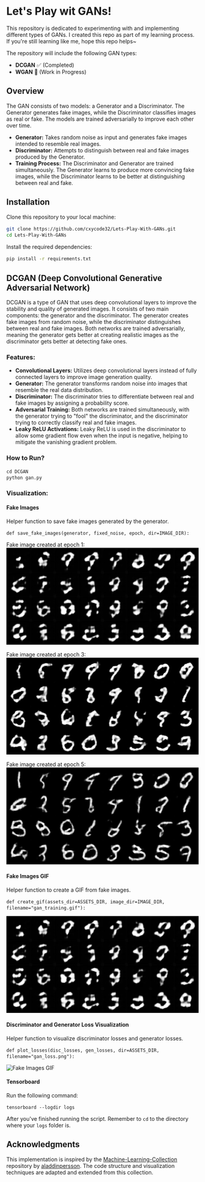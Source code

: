 # Let's Play wit GANs!

This repository is dedicated to experimenting with and implementing different types of GANs. I created this repo as part of my learning process. If you're still learning like me, hope this repo helps~

The repository will include the following GAN types:

- **DCGAN** ✅ (Completed)
- **WGAN** 🚧 (Work in Progress)


## Overview

The GAN consists of two models: a Generator and a Discriminator. The Generator generates fake images, while the Discriminator classifies images as real or fake. The models are trained adversarially to improve each other over time.

- **Generator:** Takes random noise as input and generates fake images intended to resemble real images.
- **Discriminator:** Attempts to distinguish between real and fake images produced by the Generator.
- **Training Process:** The Discriminator and Generator are trained simultaneously. The Generator learns to produce more convincing fake images, while the Discriminator learns to be better at distinguishing between real and fake.


## Installation

Clone this repository to your local machine:
```bash
git clone https://github.com/cxycode32/Lets-Play-With-GANs.git
cd Lets-Play-With-GANs
```

Install the required dependencies:
```bash
pip install -r requirements.txt
```

## DCGAN (Deep Convolutional Generative Adversarial Network)

DCGAN is a type of GAN that uses deep convolutional layers to improve the stability and quality of generated images. It consists of two main components: the generator and the discriminator.
The generator creates fake images from random noise, while the discriminator distinguishes between real and fake images.
Both networks are trained adversarially, meaning the generator gets better at creating realistic images as the discriminator gets better at detecting fake ones.

### Features:

- **Convolutional Layers:** Utilizes deep convolutional layers instead of fully connected layers to improve image generation quality.
- **Generator:** The generator transforms random noise into images that resemble the real data distribution.
- **Discriminator:** The discriminator tries to differentiate between real and fake images by assigning a probability score.
- **Adversarial Training:** Both networks are trained simultaneously, with the generator trying to "fool" the discriminator, and the discriminator trying to correctly classify real and fake images.
- **Leaky ReLU Activations:** Leaky ReLU is used in the discriminator to allow some gradient flow even when the input is negative, helping to mitigate the vanishing gradient problem.

### How to Run?
```
cd DCGAN
python gan.py
```

### Visualization:

#### Fake Images
Helper function to save fake images generated by the generator.
```
def save_fake_images(generator, fixed_noise, epoch, dir=IMAGE_DIR):
```
Fake image created at epoch 1:
![Fake Image created at Epoch 1](./fake_images/epoch_0.png)

Fake image created at epoch 3:
![Fake Image created at Epoch 3](./fake_images/epoch_2.png)

Fake image created at epoch 5:
![Fake Image created at Epoch 5](./fake_images/epoch_4.png)

#### Fake Images GIF
Helper function to create a GIF from fake images.
```
def create_gif(assets_dir=ASSETS_DIR, image_dir=IMAGE_DIR, filename="gan_training.gif"):
```
![Fake Images GIF](./assets/gan_training.gif)

#### Discriminator and Generator Loss Visualization
Helper function to visualize discriminator losses and generator losses.
```
def plot_losses(disc_losses, gen_losses, dir=ASSETS_DIR, filename="gan_loss.png"):
```
![Fake Images GIF](./assets/gan_loss.gif)

#### Tensorboard
Run the following command:
```
tensorboard --logdir logs
```
After you've finished running the script. Remember to `cd` to the directory where your `logs` folder is.


## Acknowledgments

This implementation is inspired by the [Machine-Learning-Collection](https://github.com/aladdinpersson/Machine-Learning-Collection) repository by [aladdinpersson](https://github.com/aladdinpersson). The code structure and visualization techniques are adapted and extended from this collection.